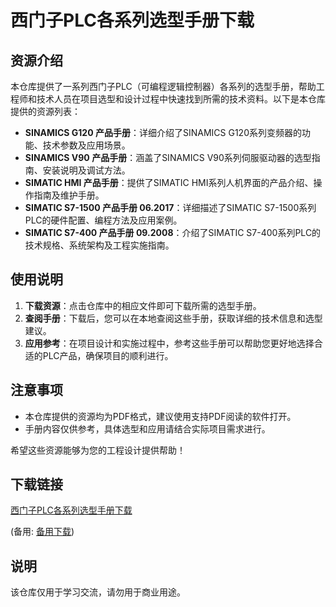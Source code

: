 # 西门子PLC各系列选型手册下载

## 资源介绍

本仓库提供了一系列西门子PLC（可编程逻辑控制器）各系列的选型手册，帮助工程师和技术人员在项目选型和设计过程中快速找到所需的技术资料。以下是本仓库提供的资源列表：

- **SINAMICS G120 产品手册**：详细介绍了SINAMICS G120系列变频器的功能、技术参数及应用场景。
- **SINAMICS V90 产品手册**：涵盖了SINAMICS V90系列伺服驱动器的选型指南、安装说明及调试方法。
- **SIMATIC HMI 产品手册**：提供了SIMATIC HMI系列人机界面的产品介绍、操作指南及维护手册。
- **SIMATIC S7-1500 产品手册 06.2017**：详细描述了SIMATIC S7-1500系列PLC的硬件配置、编程方法及应用案例。
- **SIMATIC S7-400 产品手册 09.2008**：介绍了SIMATIC S7-400系列PLC的技术规格、系统架构及工程实施指南。

## 使用说明

1. **下载资源**：点击仓库中的相应文件即可下载所需的选型手册。
2. **查阅手册**：下载后，您可以在本地查阅这些手册，获取详细的技术信息和选型建议。
3. **应用参考**：在项目设计和实施过程中，参考这些手册可以帮助您更好地选择合适的PLC产品，确保项目的顺利进行。

## 注意事项

- 本仓库提供的资源均为PDF格式，建议使用支持PDF阅读的软件打开。
- 手册内容仅供参考，具体选型和应用请结合实际项目需求进行。

希望这些资源能够为您的工程设计提供帮助！

## 下载链接
[西门子PLC各系列选型手册下载]() 

(备用: [备用下载](https://pan.baidu.com/s/1FiKFwZ69-wuP75n3DJVz9g?pwd=1234))

## 说明

该仓库仅用于学习交流，请勿用于商业用途。
